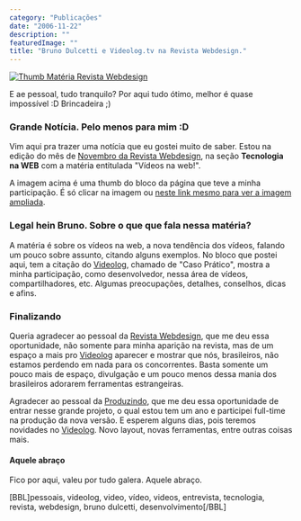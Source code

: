 ```yaml
---
category: "Publicações"
date: "2006-11-22"
description: ""
featuredImage: ""
title: "Bruno Dulcetti e Videolog.tv na Revista Webdesign."
---
```


[![Thumb Matéria Revista Webdesign](http://static.flickr.com/107/303514629_66e34e9906.jpg?v=0)](http://www.flickr.com/photos/57613252@N00/303512813/in/photostream/ "Ver a foto ampliada")

E ae pessoal, tudo tranquilo? Por aqui tudo ótimo, melhor é quase impossível :D Brincadeira ;)

### Grande Notícia. Pelo menos para mim :D

Vim aqui pra trazer uma notícia que eu gostei muito de saber. Estou na edição do mês de [Novembro da Revista Webdesign](http://www.revistawebdesign.com.br/), na seção **Tecnologia na WEB** com a matéria entitulada "Vídeos na web!".

A imagem acima é uma thumb do bloco da página que teve a minha participação. É só clicar na imagem ou [neste link mesmo para ver a imagem ampliada](http://www.flickr.com/photos/57613252@N00/303512813/in/photostream/ "Ver a foto ampliada").

### Legal hein Bruno. Sobre o que que fala nessa matéria?

A matéria é sobre os vídeos na web, a nova tendência dos vídeos, falando um pouco sobre assunto, citando alguns exemplos. No bloco que postei aqui, tem a citação do [Videolog](http://www.videolog.tv), chamado de "Caso Prático", mostra a minha participação, como desenvolvedor, nessa área de vídeos, compartilhadores, etc. Algumas preocupações, detalhes, conselhos, dicas e afins.

### Finalizando

Queria agradecer ao pessoal da [Revista Webdesign](http://www.revistawebdesign.com.br/), que me deu essa oportunidade, não somente para minha aparição na revista, mas de um espaço a mais pro [Videolog](http://www.videolog.tv) aparecer e mostrar que nós, brasileiros, não estamos perdendo em nada para os concorrentes. Basta somente um pouco mais de espaço, divulgação e um pouco menos dessa mania dos brasileiros adorarem ferramentas estrangeiras.

Agradecer ao pessoal da [Produzindo](http://www.produzindo.com.br/), que me deu essa oportunidade de entrar nesse grande projeto, o qual estou tem um ano e participei full-time na produção da nova versão. E esperem alguns dias, pois teremos novidades no [Videolog](http://www.videolog.tv). Novo layout, novas ferramentas, entre outras coisas mais.

#### Aquele abraço

Fico por aqui, valeu por tudo galera. Aquele abraço.

\[BBL\]pessoais, videolog, video, vídeo, videos, entrevista, tecnologia, revista, webdesign, bruno dulcetti, desenvolvimento\[/BBL\]
